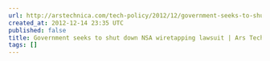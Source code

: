 ```yaml
---
url: http://arstechnica.com/tech-policy/2012/12/government-seeks-to-shut-down-nsa-wiretapping-lawsuit/
created_at: 2012-12-14 23:35 UTC
published: false
title: Government seeks to shut down NSA wiretapping lawsuit | Ars Technica
tags: []
---
```



